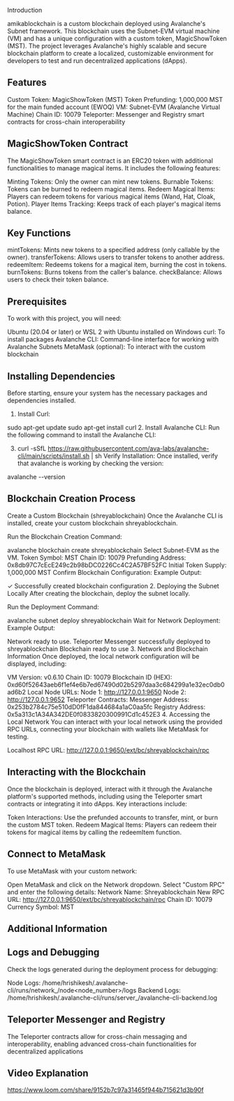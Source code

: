 Introduction

amikablockchain is a custom blockchain deployed using Avalanche's Subnet framework. This blockchain uses the Subnet-EVM virtual machine (VM) and has a unique configuration with a custom token, MagicShowToken (MST). The project leverages Avalanche's highly scalable and secure blockchain platform to create a localized, customizable environment for developers to test and run decentralized applications (dApps).



## Features
Custom Token: MagicShowToken (MST)
Token Prefunding: 1,000,000 MST for the main funded account (EWOQ)
VM: Subnet-EVM (Avalanche Virtual Machine)
Chain ID: 10079
Teleporter: Messenger and Registry smart contracts for cross-chain interoperability
## MagicShowToken Contract
The MagicShowToken smart contract is an ERC20 token with additional functionalities to manage magical items. It includes the following features:

Minting Tokens: Only the owner can mint new tokens.
Burnable Tokens: Tokens can be burned to redeem magical items.
Redeem Magical Items: Players can redeem tokens for various magical items (Wand, Hat, Cloak, Potion).
Player Items Tracking: Keeps track of each player's magical items balance.
## Key Functions
mintTokens: Mints new tokens to a specified address (only callable by the owner).
transferTokens: Allows users to transfer tokens to another address.
redeemItem: Redeems tokens for a magical item, burning the cost in tokens.
burnTokens: Burns tokens from the caller's balance.
checkBalance: Allows users to check their token balance.
## Prerequisites
To work with this project, you will need:

Ubuntu (20.04 or later) or WSL 2 with Ubuntu installed on Windows
curl: To install packages
Avalanche CLI: Command-line interface for working with Avalanche Subnets
MetaMask (optional): To interact with the custom blockchain
## Installing Dependencies
Before starting, ensure your system has the necessary packages and dependencies installed.

1. Install Curl:

sudo apt-get update
sudo apt-get install curl
2. Install Avalanche CLI: Run the following command to install the Avalanche CLI:

3. curl -sSfL https://raw.githubusercontent.com/ava-labs/avalanche-cli/main/scripts/install.sh | sh
Verify Installation: Once installed, verify that avalanche is working by checking the version:

avalanche --version
## Blockchain Creation Process
 Create a Custom Blockchain (shreyablockchain)
Once the Avalanche CLI is installed, create your custom blockchain shreyablockchain.

Run the Blockchain Creation Command:

avalanche blockchain create shreyablockchain
Select Subnet-EVM as the VM.
Token Symbol: MST
Chain ID: 10079
Prefunding Address: 0x8db97C7cEcE249c2b98bDC0226Cc4C2A57BF52FC
Initial Token Supply: 1,000,000 MST
Confirm Blockchain Configuration: Example Output:

✓ Successfully created blockchain configuration
2. Deploying the Subnet Locally
After creating the blockchain, deploy the subnet locally.

Run the Deployment Command:

avalanche subnet deploy shreyablockchain
Wait for Network Deployment: Example Output:

Network ready to use.
Teleporter Messenger successfully deployed to shreyablockchain
Blockchain ready to use
3. Network and Blockchain Information
Once deployed, the local network configuration will be displayed, including:

VM Version: v0.6.10
Chain ID: 10079
Blockchain ID (HEX): 0xd60f52643aeb6f1ef4e6b7ed67490d02b5297daa3c684299a1e32ec0db0ad6b2
Local Node URLs:
Node 1: http://127.0.0.1:9650
Node 2: http://127.0.0.1:9652
Teleporter Contracts:
Messenger Address: 0x253b2784c75e510dD0fF1da844684a1aC0aa5fc
Registry Address: 0x5a313c1A34A342DE0f0833820300991Cd1c452E3
4. Accessing the Local Network
You can interact with your local network using the provided RPC URLs, connecting your blockchain with wallets like MetaMask for testing.

Localhost RPC URL:
http://127.0.0.1:9650/ext/bc/shreyablockchain/rpc
## Interacting with the Blockchain
Once the blockchain is deployed, interact with it through the Avalanche platform's supported methods, including using the Teleporter smart contracts or integrating it into dApps. Key interactions include:

Token Interactions: Use the prefunded accounts to transfer, mint, or burn the custom MST token.
Redeem Magical Items: Players can redeem their tokens for magical items by calling the redeemItem function.
## Connect to MetaMask
To use MetaMask with your custom network:

Open MetaMask and click on the Network dropdown.
Select "Custom RPC" and enter the following details:
Network Name: Shreyablockchain
New RPC URL: http://127.0.0.1:9650/ext/bc/shreyablockchain/rpc
Chain ID: 10079
Currency Symbol: MST
## Additional Information
## Logs and Debugging
Check the logs generated during the deployment process for debugging:

Node Logs:
/home/hrishikesh/.avalanche-cli/runs/network_<timestamp>/node<node_number>/logs
Backend Logs:
/home/hrishikesh/.avalanche-cli/runs/server_<timestamp>/avalanche-cli-backend.log
## Teleporter Messenger and Registry
The Teleporter contracts allow for cross-chain messaging and interoperability, enabling advanced cross-chain functionalities for decentralized applications
## Video Explanation
https://www.loom.com/share/9152b7c97a31465f944b715621d3b90f